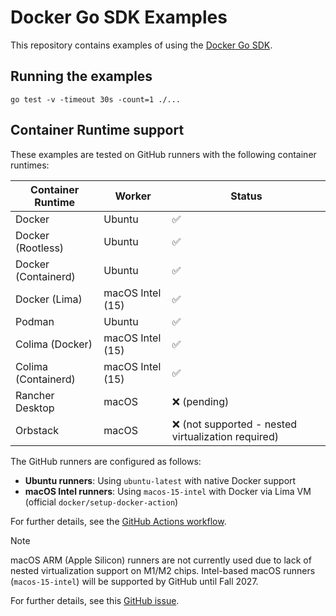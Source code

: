 # Docker Go SDK Examples

This repository contains examples of using the [Docker Go SDK](https://github.com/docker/go-sdk).

## Running the examples

```shell
go test -v -timeout 30s -count=1 ./...
```

## Container Runtime support

These examples are tested on GitHub runners with the following container runtimes:

| Container Runtime    | Worker | Status |
| -------------------- | ------ | ------ |
| Docker               | Ubuntu | ✅ |
| Docker (Rootless)    | Ubuntu | ✅ |
| Docker (Containerd)  | Ubuntu | ✅ |
| Docker (Lima)        | macOS Intel (15) | ✅ |
| Podman               | Ubuntu | ✅ |
| Colima (Docker)      | macOS Intel (15) | ✅ |
| Colima (Containerd)  | macOS Intel (15) | ✅ |
| Rancher Desktop      | macOS  | ❌ (pending) |
| Orbstack             | macOS  | ❌ (not supported - nested virtualization required) |

The GitHub runners are configured as follows:
- **Ubuntu runners**: Using `ubuntu-latest` with native Docker support
- **macOS Intel runners**: Using `macos-15-intel` with Docker via Lima VM (official `docker/setup-docker-action`)

For further details, see the [GitHub Actions workflow](.github/workflows/ci-test-go.yml).

> [!NOTE]
> macOS ARM (Apple Silicon) runners are not currently used due to lack of nested virtualization support on M1/M2 chips.
> Intel-based macOS runners (`macos-15-intel`) will be supported by GitHub until Fall 2027.
>
> For further details, see this [GitHub issue](https://github.com/docker/setup-docker-action/pull/53#issuecomment-1923467713).
